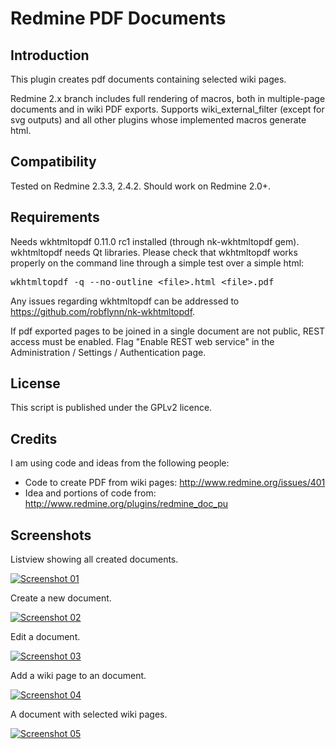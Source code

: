 # Redmine PDF Documents

## Introduction

This plugin creates pdf documents containing selected wiki pages.

Redmine 2.x branch includes full rendering of macros, both in multiple-page documents and in wiki PDF exports.
Supports wiki_external_filter (except for svg outputs) and all other plugins whose implemented macros generate html.

## Compatibility

Tested on Redmine 2.3.3, 2.4.2.
Should work on Redmine 2.0+.

## Requirements

Needs wkhtmltopdf 0.11.0 rc1 installed (through nk-wkhtmltopdf gem).
wkhtmltopdf needs Qt libraries. Please check that wkhtmltopdf works properly on the command line through a simple test over a simple html:

<pre>
wkhtmltopdf -q --no-outline &lt;file&gt;.html &lt;file&gt;.pdf
</pre>

Any issues regarding wkhtmltopdf can be addressed to https://github.com/robflynn/nk-wkhtmltopdf.

If pdf exported pages to be joined in a single document are not public, REST access must be enabled. Flag "Enable REST web service" in the Administration / Settings / Authentication page.

## License

This script is published under the GPLv2 licence.

## Credits

I am using code and ideas from the following people:

* Code to create PDF from wiki pages: http://www.redmine.org/issues/401
* Idea and portions of code from: http://www.redmine.org/plugins/redmine_doc_pu

## Screenshots

Listview showing all created documents.

[![Screenshot 01][screenshot_01_thumb]][screenshot_01_full]

Create a new document.

[![Screenshot 02][screenshot_02_thumb]][screenshot_02_full]

Edit a document.

[![Screenshot 03][screenshot_03_thumb]][screenshot_03_full]

Add a wiki page to an document.

[![Screenshot 04][screenshot_04_thumb]][screenshot_04_full]

A document with selected wiki pages.

[![Screenshot 05][screenshot_05_thumb]][screenshot_05_full]

[screenshot_01_thumb]: https://raw.github.com/klausmeyer/redmine_pdf_documents/master/_screenshots/thumbs/01_overview.png
[screenshot_02_thumb]: https://raw.github.com/klausmeyer/redmine_pdf_documents/master/_screenshots/thumbs/02_new_document.png
[screenshot_03_thumb]: https://raw.github.com/klausmeyer/redmine_pdf_documents/master/_screenshots/thumbs/03_edit_document.png
[screenshot_04_thumb]: https://raw.github.com/klausmeyer/redmine_pdf_documents/master/_screenshots/thumbs/04_add_wiki_page.png
[screenshot_05_thumb]: https://raw.github.com/klausmeyer/redmine_pdf_documents/master/_screenshots/thumbs/05_document_wiki_pages.png

[screenshot_01_full]: https://raw.github.com/klausmeyer/redmine_pdf_documents/master/_screenshots/full/01_overview.png
[screenshot_02_full]: https://raw.github.com/klausmeyer/redmine_pdf_documents/master/_screenshots/full/02_new_document.png
[screenshot_03_full]: https://raw.github.com/klausmeyer/redmine_pdf_documents/master/_screenshots/full/03_edit_document.png
[screenshot_04_full]: https://raw.github.com/klausmeyer/redmine_pdf_documents/master/_screenshots/full/04_add_wiki_page.png
[screenshot_05_full]: https://raw.github.com/klausmeyer/redmine_pdf_documents/master/_screenshots/full/05_document_wiki_pages.png
